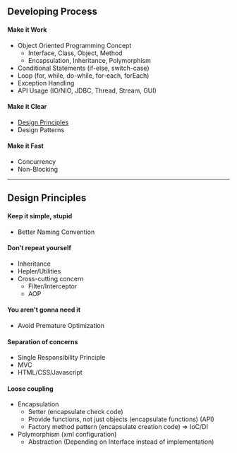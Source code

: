 ## Developing Process
#### Make it Work
* Object Oriented Programming Concept
	* Interface, Class, Object, Method
	* Encapsulation, Inheritance, Polymorphism
* Conditional Statements (if-else, switch-case)
* Loop (for, while, do-while, for-each, forEach)
* Exception Handling
* API Usage (IO/NIO, JDBC, Thread, Stream, GUI)
#### Make it Clear
* [Design Principles](#design-principles)
* Design Patterns
#### Make it Fast
* Concurrency
* Non-Blocking

------------------------------------------------------------------------------

## Design Principles
#### Keep it simple, stupid
* Better Naming Convention
#### Don't repeat yourself
* Inheritance
* Hepler/Utilities
* Cross-cutting concern
	* Filter/Interceptor
	* AOP
#### You aren't gonna need it
* Avoid Premature Optimization
#### Separation of concerns
* Single Responsibility Principle
* MVC
* HTML/CSS/Javascript
#### Loose coupling
* Encapsulation
	* Setter (encapsulate check code)
	* Provide functions, not just objects (encapsulate functions) (API)
	* Factory method pattern (encapsulate creation code) => IoC/DI
* Polymorphism (xml configuration)
	* Abstraction (Depending on Interface instead of implementation)
